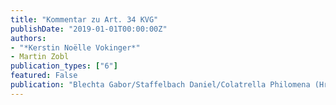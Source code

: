 ```yaml
---
title: "Kommentar zu Art. 34 KVG"
publishDate: "2019-01-01T00:00:00Z"
authors: 
- "*Kerstin Noëlle Vokinger*" 
- Martin Zobl 
publication_types: ["6"]
featured: False
publication: "Blechta Gabor/Staffelbach Daniel/Colatrella Philomena (Hrsg.), Basler Kommentar zum Krankenversicherungsgesetz, Basel "
---
```

